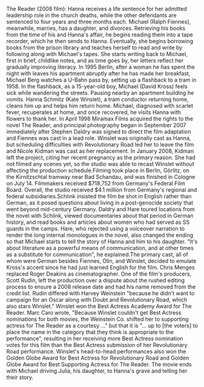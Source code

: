 The Reader (2008 film): Hanna receives a life sentence for her admitted leadership role in the church deaths, while the other defendants are sentenced to four years and three months each. Michael (Ralph Fiennes), meanwhile, marries, has a daughter, and divorces.  Retrieving his books from the time of his and Hanna's affair, he begins reading them into a tape recorder, which he then sends to Hanna. Eventually, she begins borrowing books from the prison library and teaches herself to read and write by following along with Michael's tapes. She starts writing back to Michael, first in brief, childlike notes, and as time goes by, her letters reflect her gradually improving literacy. In 1995 Berlin, after a woman he has spent the night with leaves his apartment abruptly after he has made her breakfast, Michael Berg watches a U-Bahn pass by, setting up a flashback to a tram in 1958. In the flashback, as a 15-year-old boy, Michael (David Kross) feels sick while wandering the streets. Pausing nearby an apartment building he vomits. Hanna Schmitz (Kate Winslet), a tram conductor returning home, cleans him up and helps him return home. Michael, diagnosed with scarlet fever, recuperates at home, and once recovered, he visits Hanna with flowers to thank her. In April 1998 Miramax Films acquired the rights to the novel The Reader, and principal photography began in September 2007 immediately after Stephen Daldry was signed to direct the film adaptation and Fiennes was cast in a lead role.  Winslet was originally cast as Hanna, but scheduling difficulties with Revolutionary Road led her to leave the film and Nicole Kidman was cast as her replacement. In January 2008, Kidman left the project, citing her recent pregnancy as the primary reason. She had not filmed any scenes yet, so the studio was able to recast Winslet without affecting the production schedule.Filming took place in Berlin, Görlitz, on the Kirnitzschtal tramway near Bad Schandau, and was finished in Cologne on July 14. Filmmakers received $718,752 from Germany's Federal Film Board.  Overall, the studio received $4.1 million from Germany's regional and federal subsidiaries.Schlink insisted the film be shot in English rather than German, as it posed questions about living in a post-genocide society that went beyond mid-century Germany. Daldry and Hare toured locations from the novel with Schlink, viewed documentaries about that period in German history, and read books and articles about women who had served as SS guards in the camps. Hare, who rejected using a voiceover narration to render the long internal monologues in the novel, also changed the ending so that Michael starts to tell the story of Hanna and him to his daughter. "It's about literature as a powerful means of communication, and at other times as a substitute for communication", he explained.The primary cast, all of whom were German besides Fiennes, Olin, and Winslet, decided to emulate Kross's accent since he had just learned English for the film. Chris Menges replaced Roger Deakins as cinematographer. One of the film's producers, Scott Rudin, left the production over a dispute about the rushed editing process to ensure a 2008 release date and had his name removed from the credit list. Rudin differed with Harvey Weinstein "because he didn't want to campaign for an Oscar along with Doubt and Revolutionary Road, which also stars Winslet." Winslet won the Best Actress Academy Award for The Reader. Marc Caro wrote, "Because Winslet couldn't get Best Actress nominations for both movies, the Weinstein Co. shifted her to supporting actress for The Reader as a courtesy ..." but that it is "... up to [the voters] to place the name in the category that they think is appropriate to the performance", resulting in her receiving more Best Actress nomination votes for this film than the Best Actress submission of her Revolutionary Road performance. Winslet's head-to-head performances also won the Golden Globe Award for Best Actress for Revolutionary Road and Golden Globe Award for Best Supporting Actress for The Reader. The movie ends with Michael driving Julia, his daughter, to Hanna's grave and telling her their story.
